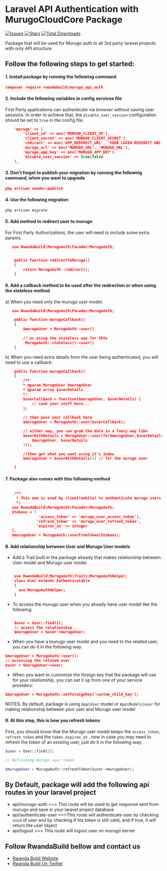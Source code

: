 # Laravel API Authentication with MurugoCloudCore Package

[![Issues](https://img.shields.io/github/issues/RWBuild/package_MurugoAuth_API-Laravel.svg?style=flat-square)](https://github.com/RWBuild/package_MurugoAuth_API-Laravel/issues)
[![Stars](https://img.shields.io/github/stars/RWBuild/package_MurugoAuth_API-Laravel.svg?style=flat-square)](https://github.com/RWBuild/package_MurugoAuth_API-Laravel/stargazers)
[![Total Downloads](https://img.shields.io/packagist/dt/rwandabuild/murugo_api_auth.svg?style=flat-square)](https://packagist.org/packages/rwandabuild/murugo_api_auth)

Package that will be used for Murugo auth to all 3rd party laravel projects with only API structure

## Follow the following steps to get started:

#### 1. Install package by running the following command

```json
composer require rwandabuild/murugo_api_auth
```

#### 2. Include the following variables in config services file

First Party applications can authenticate via browser without saving user sessions. In order to achieve that, the `disable_user_session` configuration should be set to `true` in the config file.


```json
    'murugo' => [
        'client_id' => env('MURUGO_CLIENT_ID'),
        'client_secret' => env('MURUGO_CLIENT_SECRET'),
        'redirect' => env('APP_REDIRECT_URL', 'YOUR LOGIN REDIRECT URL'),
        'murugo_url' => env('MURUGO_URL', 'MURUGO_URL'),
        'murugo_app_key' => env('MURUGO_APP_KEY'),
        'disable_user_session' => true|false
    ],
```

#### 3. Don't forget to publish your migration by running the following command, when you want to upgrade
```json
php artisan vendor:publish
```

#### 4. Use the following migration
```php
php artisan migrate
```

#### 5. Add method to redirect user to murugo

For First Party Authorizations, the user will need to include some extra params

```json
   use RwandaBuild\MurugoAuth\Facades\MurugoAuth;


    public function redirectToMurugo()
    {
        return MurugoAuth::redirect();
    }
```
#### 6. Add a callback method to be used after the redirection or when using the stateless method

a) When you need only the murugo user model:

```json
   use RwandaBuild\MurugoAuth\Facades\MurugoAuth;

    public function murugoCallback()
    { 
        $murugoUser = MurugoAuth::user()
        
        // or using the stateless way for SPAs
         MurugoAuth::stateless()->user()
    }
```

b) When you need extra details from the user being authenticated, you will need to use a callback:

```json
    public function murugoCallback()
    { 
        /**
        * @param MurugoUser $murugoUser
        * @param array $userDetails
        */
        $userCallback = function($murugoUser, $userDetails) {
            // cook your stuff here...
        };
        
        // then pass your callback here
        $murugoUser = MurugoAuth::user($userCallback);

        // either way, you can grab the data in a fancy way like
        $userWithDetails = MurugoUser::user(fn($murugoUser,$userDetails) => ([
            $murugoUser, $userDetails
        ]));

        //then get what you want using it's index
        $murugoUser = $userWithDetails[0] // for the murugo user

    }
```

#### 7. Package also comes with this following method
```json

    /**
     * This one is used by client(mobile) to authenticate murugo users on their 3rd party servers
     */
   use RwandaBuild\MurugoAuth\Facades\MurugoAuth;
   $tokens = [
               'access_token' => 'murugo_user_access_token'],
              'refresh_token' => 'murugo_user_refresh_token',
              'expires_in' => integer
   ],
   $murugoUser = MurugoAuth::userFromToken($tokens);
```
#### 8. Add relationship between User and Murugo User models
- Add a Trait built in the package already that makes relationship between User model and Murugo user model
```json

    use RwandaBuild\MurugoAuth\Traits\MurugoAuthHelper;
    class User extends Authenticatable
    {
      use MurugoAuthHelper;
    }
```
- To access the murugo user when you already have user model like the following:
```json

    $user = User::find(1);
    // access the relationship
    $murugoUser = $user->murugoUser;
```

- When you have a murugo user model and you need to the related user, you can do it in the following way:

```json
$murugoUser = MurugoAuth::user();
// accessing the related user
$user = $murugoUser->user;
```

- When you want to customize the foreign key that the package will use for your relationship, you can set it up from one of your service providers:
```json
$murugoUser = MurugoAuth::setForeignKey('custom_child_key');
```


NOTES: By default, package is using `App\User` model or `App\Models|user` for making relationship between your user and Murugo user model

#### 9. At this step, this is how you refresh tokens

First, you should know that the Murugo user model keeps the ``access_token``, ``refresh_token`` and the `token_expires_at`
, now in case you may need to refresh the token of an existing user, just do it in the following way:

```php
$user = User::find(2);

// Refreshing murugo user token

$murugoUser = MurugoAuth::refreshToken($user->murugoUser);

```
## By Default, package will add the following api routes in your laravel project

- api/murugo-auth >>> This route will be used to get response sent from murugo and save in your laravel project database
- api/authenticate-user >>>This route will authenticate user by checking `uuid` of user and by checking if his token is still valid, and if true, it will return the user object
- api/logout >>> This route will logout user on murugo server
## Follow RwandaBuild bellow and contact us

- [Rwanda Build Website](https://rwandabuildprogram.com/)
- [Rwanda Build On Twitter](https://twitter.com/RwandaBuild)
